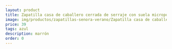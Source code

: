 ```yaml
---
layout: product
title: Zapatilla casa de caballero cerrada de serraje con suela microporosa 
image: img/productos/zapatillas-senora-verano/Zapatilla casa de caballero cerrada de serraje con suela microporosa =39 =azul =marrón.webp
price: 39 
tags: azul 
description: marrón
order: 0
---
```

